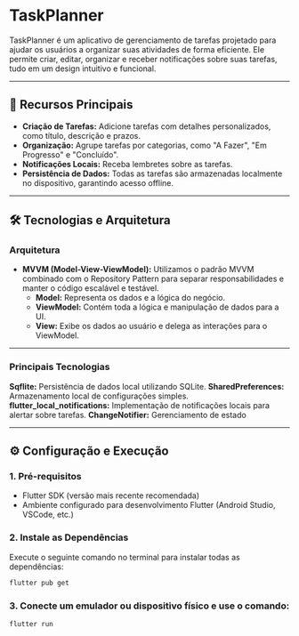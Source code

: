 # TaskPlanner

TaskPlanner é um aplicativo de gerenciamento de tarefas projetado para ajudar os usuários a organizar suas atividades de forma eficiente. Ele permite criar, editar, organizar e receber notificações sobre suas tarefas, tudo em um design intuitivo e funcional.

---

## 📱 **Recursos Principais**
- **Criação de Tarefas:** Adicione tarefas com detalhes personalizados, como título, descrição e prazos.
- **Organização:** Agrupe tarefas por categorias, como "A Fazer", "Em Progresso" e "Concluído".
- **Notificações Locais:** Receba lembretes sobre as tarefas.
- **Persistência de Dados:** Todas as tarefas são armazenadas localmente no dispositivo, garantindo acesso offline.

---

## 🛠️ **Tecnologias e Arquitetura**

### **Arquitetura**
- **MVVM (Model-View-ViewModel):** Utilizamos o padrão MVVM combinado com o Repository Pattern para separar responsabilidades e manter o código escalável e testável.
  - **Model:** Representa os dados e a lógica do negócio.
  - **ViewModel:** Contém toda a lógica e manipulação de dados para a UI.
  - **View:** Exibe os dados ao usuário e delega as interações para o ViewModel.

---

### **Principais Tecnologias**

**Sqflite:** Persistência de dados local utilizando SQLite.
**SharedPreferences:** Armazenamento local de configurações simples.
**flutter_local_notifications:** Implementação de notificações locais para alertar sobre tarefas.
**ChangeNotifier:** Gerenciamento de estado

---

## ⚙️ **Configuração e Execução**

### 1. **Pré-requisitos**
- Flutter SDK (versão mais recente recomendada)
- Ambiente configurado para desenvolvimento Flutter (Android Studio, VSCode, etc.)

### 2. **Instale as Dependências**
Execute o seguinte comando no terminal para instalar todas as dependências:

```bash
flutter pub get
```
### 3. **Conecte um emulador ou dispositivo físico e use o comando:**
```bash
flutter run
```